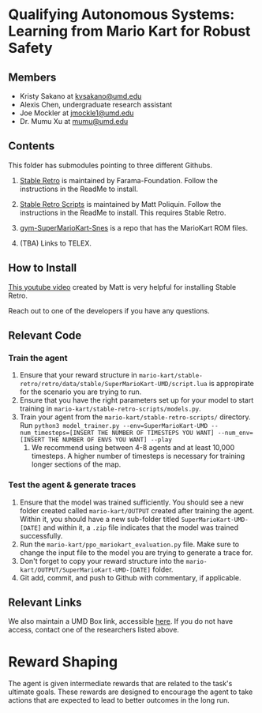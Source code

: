 # Qualifying Autonomous Systems: Learning from Mario Kart for Robust Safety

## Members
- Kristy Sakano at kvsakano@umd.edu
- Alexis Chen, undergraduate research assistant
- Joe Mockler at jmockle1@umd.edu
- Dr. Mumu Xu at mumu@umd.edu

## Contents
This folder has submodules pointing to three different Githubs. 

1. [Stable Retro](https://github.com/Farama-Foundation/stable-retro) is maintained by Farama-Foundation. Follow the instructions in the ReadMe to install.

2. [Stable Retro Scripts](https://github.com/MatPoliquin/stable-retro-scripts) is maintained by Matt Poliquin. Follow the instructions in the ReadMe to install. This requires Stable Retro. 

3. [gym-SuperMarioKart-Snes](https://github.com/esteveste/gym-SuperMarioKart-Snes/tree/master/SuperMarioKart-Snes) is a repo that has the MarioKart ROM files. 

4. (TBA) Links to TELEX.

## How to Install

[This youtube video](https://www.youtube.com/watch?v=vPnJiUR21Og&t=423s&ab_channel=videogames.ai) created by Matt is very helpful for installing Stable Retro.

Reach out to one of the developers if you have any questions.

## Relevant Code

### Train the agent
1. Ensure that your reward structure in `mario-kart/stable-retro/retro/data/stable/SuperMarioKart-UMD/script.lua` is appropirate for the scenario you are trying to run.
2. Ensure that you have the right parameters set up for your model to start training in `mario-kart/stable-retro-scripts/models.py`.
3. Train your agent from the `mario-kart/stable-retro-scripts/` directory. Run `python3 model_trainer.py --env=SuperMarioKart-UMD --num_timesteps=[INSERT THE NUMBER OF TIMESTEPS YOU WANT] --num_env=[INSERT THE NUMBER OF ENVS YOU WANT] --play`
    1. We recommend using between 4-8 agents and at least 10,000 timesteps. A higher number of timesteps is necessary for training longer sections of the map.

### Test the agent & generate traces
1. Ensure that the model was trained sufficiently. You should see a new folder created called `mario-kart/OUTPUT` created after training the agent. Within it, you should have a new sub-folder titled `SuperMarioKart-UMD-[DATE]` and within it, a `.zip` file indicates that the model was trained successfully.
2. Run the `mario-kart/ppo_mariokart_evaluation.py` file. Make sure to change the input file to the model you are trying to generate a trace for.
3. Don't forget to copy your reward structure into the `mario-kart/OUTPUT/SuperMarioKart-UMD-[DATE]` folder.
4. Git add, commit, and push to Github with commentary, if applicable.

## Relevant Links
We also maintain a UMD Box link, accessible [here](https://umd.box.com/s/oiczfapf2b8jzxm2qamwohcay9aralsf). If you do not have access, contact one of the researchers listed above.


# Reward Shaping  
The agent is given intermediate rewards that are related to the task's ultimate goals. These rewards are designed to encourage the agent to take actions that are expected to lead to better outcomes in the long run.
